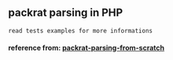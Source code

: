
## packrat parsing in PHP
    read tests examples for more informations

#### reference from: [packrat-parsing-from-scratch](https://blog.bruce-hill.com/packrat-parsing-from-scratch)